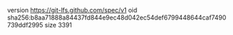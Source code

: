 version https://git-lfs.github.com/spec/v1
oid sha256:b8aa71888a84437fd844e9ec48d042ec54def6799448644caf7490739ddf2995
size 3391
